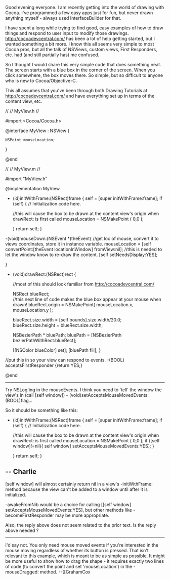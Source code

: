 

Good evening everyone. I am recently getting into the world of drawing with Cocoa. I've programmed a few easy apps just for fun, but never drawn anything myself - always used InterfaceBuilder for that.

I have spent a long while trying to find good, easy examples of how to draw things and respond to user input to modify those drawings. http://cocoadevcentral.com/ has been a lot of help getting started, but I wanted something a bit more. I know this all seems very simple to most Cocoa pros, but all the talk of NSViews, custom views, First Responders, etc. had (and still partially has) me confused.

So I thought I would share this very simple code that does something neat. The screen starts with a blue box in the corner of the screen. When you click somewhere, the box moves there. So simple, but so difficult to anyone who is new to Cocoa/Objective-C.

This all assumes that you've been through both Drawing Tutorials at http://cocoadevcentral.com/ and have everything set up in terms of the content view, etc.
    
//
//  MyView.h
// 


#import <Cocoa/Cocoa.h>


@interface MyView : NSView {

	NSPoint mouseLocation;
}

@end




    
//
//  MyView.m
//

#import "MyView.h"


@implementation MyView

- (id)initWithFrame:(NSRect)frame {
    self = [super initWithFrame:frame];
    if (self) {
        // Initialization code here.
		
	//this will cause the box to be drawn at the content view's origin when drawRect: is first called
	mouseLocation = NSMakePoint ( 0,0 );

    }
    return self;
}

-(void)mouseDown:(NSEvent *)theEvent{
	//get loc of mouse, convert it to views coordinates, store it in instance variable.
	mouseLocation  =  [self convertPoint:[theEvent locationInWindow] fromView:nil];
	//this is needed to let the window know to re-draw the content.
	[self setNeedsDisplay:YES];

}


- (void)drawRect:(NSRect)rect {

	//most of this should look familiar from http://cocoadevcentral.com/ 

	NSRect blueRect;	
	//this next line of code makes the blue box appear at your mouse when drawn!
	blueRect.origin = NSMakePoint( mouseLocation.x, mouseLocation.y ); 

	blueRect.size.width = [self bounds].size.width/20.0;
	blueRect.size.height = blueRect.size.width;
	
	NSBezierPath * bluePath;
	bluePath = [NSBezierPath bezierPathWithRect:blueRect];
	
	[[NSColor blueColor] set];
	[bluePath fill];
}



//put this in so your view can respond to events.
-(BOOL) acceptsFirstResponder {return YES;}

@end




----

Try NSLog'ing in the mouseEvents. I think you need to 'tell' the window the view's in (call [self window]) - (void)setAcceptsMouseMovedEvents:(BOOL)flag...

So it should be something like this:

    
- (id)initWithFrame:(NSRect)frame {
    self = [super initWithFrame:frame];
    if (self) {
        // Initialization code here.
		
	//this will cause the box to be drawn at the content view's origin when drawRect: is first called
	mouseLocation = NSMakePoint ( 0,0 );
       if ([self window]!=nil){
             self window] setAcceptsMouseMovedEvents:YES];
       }
     
    }
    return self;
}


-- Charlie
----
[self window] will almost certainly return nil in a view's -initWithFrame: method because the view can't be added to a window until after it is initialized.

-awakeFromNib would be a choice for calling [[self window] setAcceptsMouseMovedEvents:YES], but other methods like -becomeFirstResponder may be more appropriate.

Also, the reply above does not seem related to the prior text.  Is the reply above needed ?

----

I'd say not. You only need mouse moved events if you're interested in the mouse moving regardless of whether its button is pressed. That isn't relevant to this example, which is meant to be as simple as possible. It might be more useful to show how to drag the shape - it requires exactly two lines of code (to convert the point and set 'mouseLocation') in the -mouseDragged: method. --[[GrahamCox
